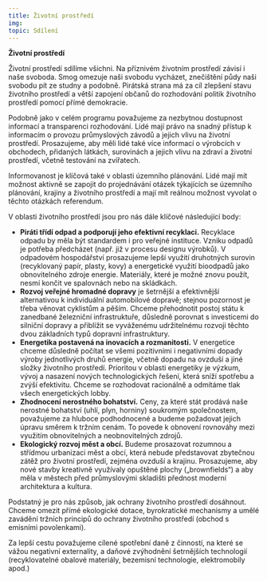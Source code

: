 ```yaml
---
title: Životní prostředí
img:
topic: Sdílení
---
```


**Životní prostředí**

Životní prostředí sdílíme všichni. Na příznivém životním prostředí závisí i naše svoboda. Smog omezuje naši svobodu vycházet, znečištění půdy naši svobodu pít ze studny a podobně. Pirátská strana má za cíl zlepšení stavu životního prostředí a větší zapojení občanů do rozhodování politik životního prostředí pomocí přímé demokracie.

Podobně jako v celém programu považujeme za nezbytnou dostupnost informací a transparenci rozhodování. Lidé mají právo na snadný přístup k informacím o provozu průmyslových závodů a jejich vlivu na životní prostředí. Prosazujeme, aby měli lidé také více informací o výrobcích v obchodech, přidaných látkách, surovinách a jejich vlivu na zdraví a životní prostředí, včetně testování na zvířatech.

Informovanost je klíčová také v oblasti územního plánování. Lidé mají mít možnost aktivně se zapojit do projednávání otázek týkajících se územního plánování, krajiny a životního prostředí a mají mít reálnou možnost vyvolat o těchto otázkách referendum.

V oblasti životního prostředí jsou pro nás dále klíčové následující body:

* **Piráti třídí odpad a podporují jeho efektivní recyklaci.** Recyklace odpadu by měla být standardem i pro veřejné instituce. Vzniku odpadů je potřeba předcházet (např. již v procesu designu výrobků). V odpadovém hospodářství prosazujeme lepší využití druhotných surovin (recyklovaný papír, plasty, kovy) a energetické využití bioodpadů jako obnovitelného zdroje energie. Materiály, které je možné znovu použít, nesmí končit ve spalovnách nebo na skládkách.
* **Rozvoj veřejné hromadné dopravy** je šetrnější a efektivnější alternativou k individuální automobilové dopravě; stejnou pozornost je třeba věnovat cyklistům a pěším. Chceme přehodnotit postoj státu k zanedbané železniční infrastruktuře, důsledně porovnat s investicemi do silniční dopravy a přiblížit se vyváženému udržitelnému rozvoji těchto dvou základních typů dopravní infrastruktury.
* **Energetika postavená na inovacích a rozmanitosti.** V energetice chceme důsledně počítat se všemi pozitivními i negativními dopady výroby jednotlivých druhů energie, včetně dopadu na ovzduší a jiné složky životního prostředí. Prioritou v oblasti energetiky je výzkum, vývoj a nasazení nových technologických řešení, která sníží spotřebu a zvýší efektivitu. Chceme se rozhodovat racionálně a odmítáme tlak všech energetických lobby.
* **Zhodnocení nerostného bohatství.** Ceny, za které stát prodává naše nerostné bohatství (uhlí, plyn, horniny) soukromým společnostem, považujeme za hluboce podhodnocené a budeme požadovat jejich úpravu směrem k tržním cenám. To povede k obnovení rovnováhy mezi využitím obnovitelných a neobnovitelných zdrojů.
* **Ekologický rozvoj měst a obcí.** Budeme prosazovat rozumnou a střídmou urbanizaci měst a obcí, která nebude představovat zbytečnou zátěž pro životní prostředí, zejména ovzduší a krajinu. Prosazujeme, aby nové stavby kreativně využívaly opuštěné plochy („brownfields“) a aby měla v městech před průmyslovými skladišti přednost moderní architektura a kultura.

Podstatný je pro nás způsob, jak ochrany životního prostředí dosáhnout. Chceme omezit přímé ekologické dotace, byrokratické mechanismy a umělé zavádění tržních principů do ochrany životního prostředí (obchod s emisními povolenkami).

Za lepší cestu považujeme cílené spotřební daně z činností, na které se vážou negativní externality, a daňové zvýhodnění šetrnějších technologií (recyklovatelné obalové materiály, bezemisní technologie, elektromobily apod.)
